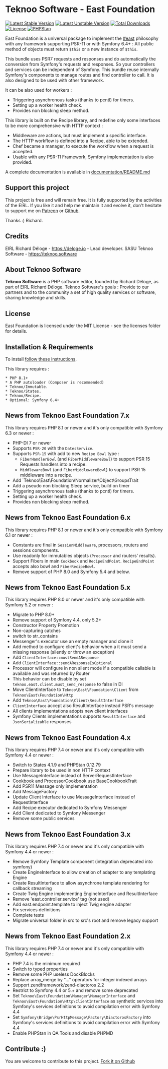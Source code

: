 Teknoo Software - East Foundation
=================================

[![Latest Stable Version](https://poser.pugx.org/teknoo/east-foundation/v/stable)](https://packagist.org/packages/teknoo/east-foundation)
[![Latest Unstable Version](https://poser.pugx.org/teknoo/east-foundation/v/unstable)](https://packagist.org/packages/teknoo/east-foundation)
[![Total Downloads](https://poser.pugx.org/teknoo/east-foundation/downloads)](https://packagist.org/packages/teknoo/east-foundation)
[![License](https://poser.pugx.org/teknoo/east-foundation/license)](https://packagist.org/packages/teknoo/east-foundation)
[![PHPStan](https://img.shields.io/badge/PHPStan-enabled-brightgreen.svg?style=flat)](https://github.com/phpstan/phpstan)

East Foundation is a universal package to implement the [#east](http://blog.est.voyage/phpTour2015/) philosophy with 
any framework supporting PSR-11 or with Symfony 6.4+ : All public method of objects must return `$this` or a new 
instance of `$this`.

This bundle uses PSR7 requests and responses and do automatically the conversion from Symfony's requests and responses.
So your controllers and services can be independent of Symfony. This bundle reuse internally Symfony's components
to manage routes and find controller to call. It is also designed to be used with other framework.

It can be also used for workers :
* Triggering asynchronous tasks (thanks to pcntl) for timers.
* Setting up a worker health check.
* Provides non blocking sleep method.

This library is built on the Recipe library, and redefine only some interfaces to be more comprehensive with HTTP 
context :
* Middleware are actions, but must implement a specific interface.
* The HTTP workflow is defined into a Recipe, able to be extended.
* Chef became a manager, to execute the workflow when a request is accepted.
* Usable with any PSR-11 Framework, Symfony implementation is also provided.

A complete documentation is available in [documentation/README.md](documentation/README.md)

Support this project
---------------------
This project is free and will remain free. It is fully supported by the activities of the EIRL.
If you like it and help me maintain it and evolve it, don't hesitate to support me on
[Patreon](https://patreon.com/teknoo_software) or [Github](https://github.com/sponsors/TeknooSoftware).

Thanks :) Richard.

Credits
-------
EIRL Richard Déloge - <https://deloge.io> - Lead developer.
SASU Teknoo Software - <https://teknoo.software>

About Teknoo Software
---------------------
**Teknoo Software** is a PHP software editor, founded by Richard Déloge, as part of EIRL Richard Déloge.
Teknoo Software's goals : Provide to our partners and to the community a set of high quality services or software,
sharing knowledge and skills.

License
-------
East Foundation is licensed under the MIT License - see the licenses folder for details.

Installation & Requirements
---------------------------
To install [follow these instructions](documentation/install.md).

This library requires :

    * PHP 8.1+
    * A PHP autoloader (Composer is recommended)
    * Teknoo/Immutable.
    * Teknoo/States.
    * Teknoo/Recipe.
    * Optional: Symfony 6.4+

News from Teknoo East Foundation 7.x
------------------------------------
This library requires PHP 8.1 or newer and it's only compatible with Symfony 6.3 or newer :
- PHP-DI 7 or newer
- Supports `PSR-20` with the `DatesService`.
- Supports `PSR-15` with add to new `Recipe Bowl` type :
  - `FiberHandlerBowl` (and `FiberMiddlewareBowl`) to support PSR 15 Requests handlers into a recipe.
  - `MiddlewareBowl` (and `FiberMiddlewareBowl`) to support PSR 15 middleware into a recipe.
- Add `Teknoo\East\Foundation\Normalizer\Object\GroupsTrait
- Add a pseudo non blocking Sleep service, build on timer
- Triggering asynchronous tasks (thanks to pcntl) for timers.
- Setting up a worker health check.
- Provides non blocking sleep method.

News from Teknoo East Foundation 6.x
------------------------------------
This library requires PHP 8.1 or newer and it's only compatible with Symfony 6.1 or newer :

- Constants are final in `SessionMiddleware`, processors, routers and sessions components.
- Use readonly for immutables objects (`Processor` and routers' results).
- Support Fibers in main `Cookbook` and `RecipeEndPoint`. `RecipeEndPoint` accepts also bowl
  and `FiberRecipeBowl`.
- Remove support of PHP 8.0 and Symfony 5.4 and below.

News from Teknoo East Foundation 5.x
------------------------------------
This library requires PHP 8.0 or newer and it's only compatible with Symfony 5.2 or newer :

- Migrate to PHP 8.0+
- Remove support of Symfony 4.4, only 5.2+
- Constructor Property Promotion
- Non-capturing catches
- switch to str_contains
- Messenger's executor use an empty manager and clone it
- Add method to configure client's behavior when a it must send a missing response (silently or throw an exception)
 - Add `ClientInterface::mustSendAResponse`
 - Add `ClientInterface::sendAResponseIsOptional`
- Processor will configure in non silent mode if a compatible callable is available and was returned by Router
 - This behavior can be disable by set `teknoo.east.client.must_send_response` to false in DI
- Move ClientInterface to `Teknoo\East\Foundation\Client` from `Teknoo\East\Foundation\Http`
- Add `Teknoo\East\Foundation\Client\ResultInterface`
- `ClientInterface` accept also ResultInterface instead PSR's message
- All clients implementations adopts new client interfaces
- Symfony Clients implementations supports `ResultInterface` and `JsonSerializable` responses

News from Teknoo East Foundation 4.x
------------------------------------
This library requires PHP 7.4 or newer and it's only compatible with Symfony 4.4 or newer :

- Switch to States 4.1.9 and PHPStan 0.12.79
- Prepare library to be used in non HTTP context
- Use MessageInterface instead of ServerRequestInterface
- Cookbook and ProcessorCookbook use BaseCookbookTrait
- Add PSR11 Message only implementation
- Add MessageFactory
- Update Client Interface to use MessageInterface instead of RequestInterface
- Add Recipe executor dedicated to Symfony Messenger
- Add Client dedicated to Symfony Messenger
- Remove some public services

News from Teknoo East Foundation 3.x
------------------------------------
This library requires PHP 7.4 or newer and it's only compatible with Symfony 4.4 or newer :

- Remove Symfony Template component (integration deprecated into symfony)
- Create EngineInterface to allow creation of adapter to any templating Engine
- Create ResultInterface to allow asynchrone template rendering for callback streaming
- Create Twig Engine implementing EngineInterface and ResultInterface
- Remove 'east.controller.service' tag (not used)
- Add east.endpoint.template to inject Twig engine adapter
- Fix services definitions
- Complete tests
- Migrate universal folder in src to src's root and remove legacy support

News from Teknoo East Foundation 2.x
------------------------------------
This library requires PHP 7.4 or newer and it's only compatible with Symfony 4.4 or newer :

- PHP 7.4 is the minimum required
- Switch to typed properties
- Remove some PHP useless DockBlocks
- Replace array_merge by "..." operators for integer indexed arrays
- Support zendframework/zend-diactoros 2.2
- Restrict to Symfony 4.4 or 5.+ and remove some deprecated
- Set `Teknoo\East\Foundation\Manager\ManagerInterface` and `Teknoo\East\Foundation\Http\ClientInterface` as synthetic
services into Symfony's services definitions to avoid compilation error with Symfony 4.4
- Set `Symfony\Bridge\PsrHttpMessage\Factory\DiactorosFactory` into Symfony's services definitions 
to avoid compilation error with Symfony 4.4
- Enable PHPStan in QA Tools and disable PHPMD

Contribute :)
-------------
You are welcome to contribute to this project. [Fork it on Github](CONTRIBUTING.md)
